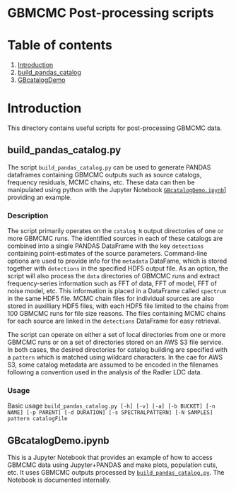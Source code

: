 # GBMCMC Post-processing scripts

# Table of contents
1. [Introduction](#intro)
2. [build_pandas_catalog](#build_pandas_catalog)
3. [GBcatalogDemo](#GBcatalogDemo)

<a name="intro"></a>
# Introduction
This directory contains useful scripts for post-processing GBMCMC data.


<a name="build_pandas_catalog"></a>
## build_pandas_catalog.py
The script `build_pandas_catalog.py` can be used to generate PANDAS dataframes containing GBMCMC outputs such as source catalogs, frequency residuals, MCMC chains, etc.  These data can then be manipulated using python with the Jupyter Notebook [`GBcatalogDemo.ipynb`](#GBcatalogDemo)] providing an example. 

### Description
The script primarily operates on the `catalog_N` output directories of one or more GBMCMC runs.  The identified sources in each of these catalogs are combined into a single PANDAS DataFrame with the key `detections` containing point-estimates of the source parameters.  Command-line options are used to provide info for the `metadata` DataFame, which is stored together with `detections` in the specified HDF5 output file. As an option, the script will also process the `data` directories of GBMCMC runs and extract frequency-series information such as FFT of data, FFT of model, FFT of noise model, etc. This information is placed in a DataFrame called `spectrum` in the same HDF5 file.  MCMC chain files for individual sources are also stored in auxilliary HDF5 files, with each HDF5 file limited to the chains from 100 GBMCMC runs for file size reasons. The files containing MCMC chains for each source are linked in the `detections` DataFrame for easy retrieval. 

The script can operate on either a set of local directories from one or more GBMCMC runs or on a set of directories stored on an AWS S3 file service. In both cases, the desired directories for catalog building are specified with a `pattern` which is matched using wildcard characters. In the cae for AWS S3, some catalog metadata are assumed to be encoded in the filenames following a convention used in the analysis of the Radler LDC data.

### Usage
Basic usage
`build_pandas_catalog.py [-h] [-v] [-a] [-b BUCKET] [-n NAME] [-p PARENT] [-d DURATION] [-s SPECTRALPATTERN] [-N SAMPLES] pattern catalogFile`

<a name="GBcatalogDemo"></a>
## GBcatalogDemo.ipynb
This is a Jupyter Notebook that provides an example of how to access GBMCMC data using Jupyter+PANDAS and make plots, population cuts, etc. It uses GBMCMC outputs processed by [`build_pandas_catalog.py`](#build_pandas_catalog).   The Notebook is documented internally.
